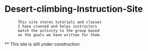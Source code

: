 # Desert-climbing-Instruction-Site

          This site stores tutorials and classes
          I have created and helps instructors
          match the activity to the group based
          on the goals we have written for them.

** This site is still under construction.



